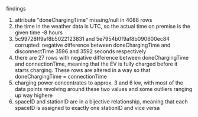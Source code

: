 findings

1. attribute "doneChargingTime" missing/null in 4088 rows
2. the time in the weather data is UTC, so the actual time on premise is the given time -8 hours
3. 5c99728ff9af8b5022123831 and 5e7954b0f9af8b090600ec84 corrupted: negative difference between doneChargingTime and disconnectTime 3596 and 3592 seconds respectively
4. there are 27 rows with negative difference between doneChargingTime and connectionTime, meaning that the EV is fully charged before it starts charging. These rows are altered in a way so that doneChargingTime = connectionTime
5. charging power concentrates to approx. 3 and 6 kw, with most of the data points revolving around these two values and some outliers ranging up way highere
6. spaceID and stationID are in a bijective relationship, meaning that each spaceID is assigned to exactly one stationID and vice versa